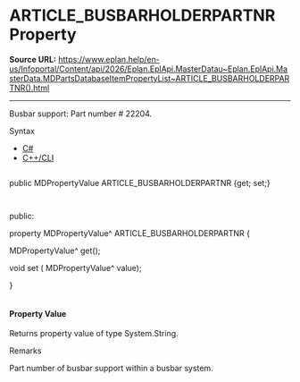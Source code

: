 # ARTICLE_BUSBARHOLDERPARTNR Property

**Source URL:** https://www.eplan.help/en-us/Infoportal/Content/api/2026/Eplan.EplApi.MasterDatau~Eplan.EplApi.MasterData.MDPartsDatabaseItemPropertyList~ARTICLE_BUSBARHOLDERPARTNR().html

---

Busbar support: Part number # 22204.

Syntax

- [C#](#i-syntax-CS)
- [C++/CLI](#i-syntax-CPP2005)

```
```
public MDPropertyValue ARTICLE_BUSBARHOLDERPARTNR {get; set;}
```
```

```
```
public:

property MDPropertyValue^ ARTICLE_BUSBARHOLDERPARTNR {

   MDPropertyValue^ get();

   void set (    MDPropertyValue^ value);

}
```
```

#### Property Value

Returns property value of type System.String.

Remarks

Part number of busbar support within a busbar system.
